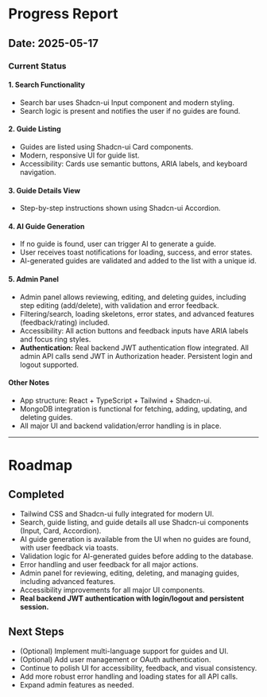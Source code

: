 # Progress Report

## Date: 2025-05-17

### Current Status

#### 1. Search Functionality

- Search bar uses Shadcn-ui Input component and modern styling.
- Search logic is present and notifies the user if no guides are found.

#### 2. Guide Listing

- Guides are listed using Shadcn-ui Card components.
- Modern, responsive UI for guide list.
- Accessibility: Cards use semantic buttons, ARIA labels, and keyboard navigation.

#### 3. Guide Details View

- Step-by-step instructions shown using Shadcn-ui Accordion.

#### 4. AI Guide Generation

- If no guide is found, user can trigger AI to generate a guide.
- User receives toast notifications for loading, success, and error states.
- AI-generated guides are validated and added to the list with a unique id.

#### 5. Admin Panel

- Admin panel allows reviewing, editing, and deleting guides, including step editing (add/delete), with validation and error feedback.
- Filtering/search, loading skeletons, error states, and advanced features (feedback/rating) included.
- Accessibility: All action buttons and feedback inputs have ARIA labels and focus ring styles.
- **Authentication:** Real backend JWT authentication flow integrated. All admin API calls send JWT in Authorization header. Persistent login and logout supported.

#### Other Notes

- App structure: React + TypeScript + Tailwind + Shadcn-ui.
- MongoDB integration is functional for fetching, adding, updating, and deleting guides.
- All major UI and backend validation/error handling is in place.

---

# Roadmap

## Completed

- Tailwind CSS and Shadcn-ui fully integrated for modern UI.
- Search, guide listing, and guide details all use Shadcn-ui components (Input, Card, Accordion).
- AI guide generation is available from the UI when no guides are found, with user feedback via toasts.
- Validation logic for AI-generated guides before adding to the database.
- Error handling and user feedback for all major actions.
- Admin panel for reviewing, editing, deleting, and managing guides, including advanced features.
- Accessibility improvements for all major UI components.
- **Real backend JWT authentication with login/logout and persistent session.**

## Next Steps

- (Optional) Implement multi-language support for guides and UI.
- (Optional) Add user management or OAuth authentication.
- Continue to polish UI for accessibility, feedback, and visual consistency.
- Add more robust error handling and loading states for all API calls.
- Expand admin features as needed.
